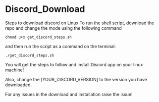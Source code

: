 # Discord_Download
Steps to download discord on Linux
To run the shell script, download the repo and change the mode using the following command

`chmod u+x get_discord_steps.sh`

and then run the script as a command on the terminal: 

`./get_discord_steps.sh`

You will get the steps to follow and install Discord app on your linux machine!

Also, change the [YOUR_DISCORD_VERSION] to the version you have downloaded.

For any issues in the download and installation raise the issue!
